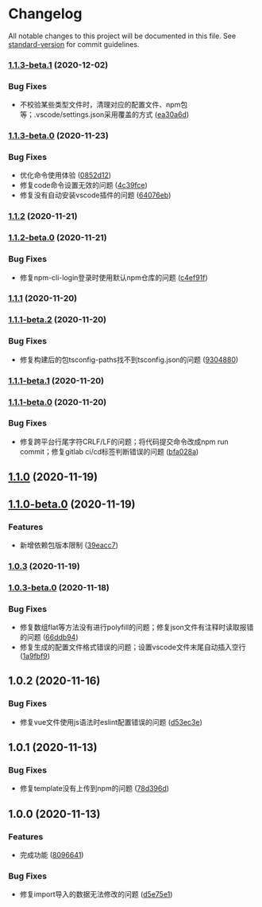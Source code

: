 # Changelog

All notable changes to this project will be documented in this file. See [standard-version](https://github.com/conventional-changelog/standard-version) for commit guidelines.

### [1.1.3-beta.1](https://gitlab.vmic.xyz///compare/v1.1.3-beta.0...v1.1.3-beta.1) (2020-12-02)


### Bug Fixes

* 不校验某些类型文件时，清理对应的配置文件、npm包等；.vscode/settings.json采用覆盖的方式 ([ea30a6d](https://gitlab.vmic.xyz///commit/ea30a6db9ad3a93e880ba108153c7ccffbb4ab01))

### [1.1.3-beta.0](https://gitlab.vmic.xyz///compare/v1.1.2-beta.0...v1.1.3-beta.0) (2020-11-23)


### Bug Fixes

* 优化命令使用体验 ([0852d12](https://gitlab.vmic.xyz///commit/0852d12c799891c2dee3781914f7d293dcd2e44c))
* 修复code命令设置无效的问题 ([4c39fce](https://gitlab.vmic.xyz///commit/4c39fce329f48c791243333efcaaab6998a38d0b))
* 修复没有自动安装vscode插件的问题 ([64076eb](https://gitlab.vmic.xyz///commit/64076eb53aeb7138e82ebfeecc5d1d3fddbb7b4a))

### [1.1.2](https://gitlab.vmic.xyz///compare/v1.1.2-beta.0...v1.1.2) (2020-11-21)

### [1.1.2-beta.0](https://gitlab.vmic.xyz///compare/v1.1.1-beta.2...v1.1.2-beta.0) (2020-11-21)


### Bug Fixes

* 修复npm-cli-login登录时使用默认npm仓库的问题 ([c4ef91f](https://gitlab.vmic.xyz///commit/c4ef91f229485fb28207537296658dd5caa310b9))

### [1.1.1](https://gitlab.vmic.xyz///compare/v1.1.1-beta.2...v1.1.1) (2020-11-20)

### [1.1.1-beta.2](https://gitlab.vmic.xyz///compare/v1.1.1-beta.1...v1.1.1-beta.2) (2020-11-20)


### Bug Fixes

* 修复构建后的包tsconfig-paths找不到tsconfig.json的问题 ([9304880](https://gitlab.vmic.xyz///commit/9304880390324c82609522c5e96b3eb862841221))

### [1.1.1-beta.1](https://gitlab.vmic.xyz///compare/v1.1.1-beta.0...v1.1.1-beta.1) (2020-11-20)

### [1.1.1-beta.0](https://gitlab.vmic.xyz///compare/v1.1.0-beta.0...v1.1.1-beta.0) (2020-11-20)


### Bug Fixes

* 修复跨平台行尾字符CRLF/LF的问题；将代码提交命令改成npm run commit；修复gitlab ci/cd标签判断错误的问题 ([bfa028a](https://gitlab.vmic.xyz///commit/bfa028ab8a0508a9d98dc21911ac089641b89210))

## [1.1.0](https://gitlab.vmic.xyz///compare/v1.1.0-beta.0...v1.1.0) (2020-11-19)

## [1.1.0-beta.0](https://gitlab.vmic.xyz///compare/v1.0.3-beta.0...v1.1.0-beta.0) (2020-11-19)


### Features

* 新增依赖包版本限制 ([39eacc7](https://gitlab.vmic.xyz///commit/39eacc7b1a86d4cc2090f899b6400066c45654e2))

### [1.0.3](https://gitlab.vmic.xyz///compare/v1.0.3-beta.0...v1.0.3) (2020-11-19)

### [1.0.3-beta.0](https://gitlab.vmic.xyz///compare/v1.0.2-rc.0...v1.0.3-beta.0) (2020-11-18)


### Bug Fixes

* 修复数组flat等方法没有进行polyfill的问题；修复json文件有注释时读取报错的问题 ([66ddb94](https://gitlab.vmic.xyz///commit/66ddb940c7e22d5cd7a4a9030d8c2ddbfcd50ebc))
* 修复生成的配置文件格式错误的问题；设置vscode文件末尾自动插入空行 ([1a9fbf9](https://gitlab.vmic.xyz///commit/1a9fbf9c896eaedcfad775933f4f7930263c784c))

## 1.0.2 (2020-11-16)


### Bug Fixes

* 修复vue文件使用js语法时eslint配置错误的问题 ([d53ec3e](https://gitlab.vmic.xyz///commit/d53ec3ef68039446ddf1c6c0bf9ea1849c96f397))

## 1.0.1 (2020-11-13)


### Bug Fixes

* 修复template没有上传到npm的问题 ([78d396d](https://gitlab.vmic.xyz///commit/78d396d4d74be558d0254bf2b44e110aa6af2006))

## 1.0.0 (2020-11-13)


### Features

* 完成功能 ([8096641](https://gitlab.vmic.xyz///commit/80966414fff6707abf48138d82ef6c2563eeaba6))


### Bug Fixes

* 修复import导入的数据无法修改的问题 ([d5e75e1](https://gitlab.vmic.xyz///commit/d5e75e1b723ca92737872cc8b06b282cd041b969))
